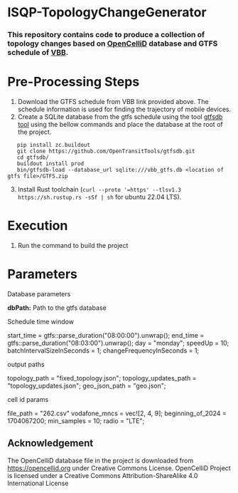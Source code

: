 # ISQP-TopologyChangeGenerator
### This repository contains code to produce a collection of topology changes based on [OpenCelliD](https://opencellid.org/) database and GTFS schedule of [VBB](https://www.vbb.de/vbb-services/api-open-data/datensaetze/).

# Pre-Processing Steps

1. Download the GTFS schedule from VBB link provided above. The schedule information is used for finding the trajectory of mobile devices.
2. Create a SQLite database from the gtfs schedule using the tool [gtfsdb tool](https://github.com/OpenTransitTools/gtfsdb) using the bellow commands and place the database at the root of the project.
```  
   pip install zc.buildout
   git clone https://github.com/OpenTransitTools/gtfsdb.git
   cd gtfsdb/
   buildout install prod
   bin/gtfsdb-load --database_url sqlite:///vbb_gtfs.db <location of gtfs file>/GTFS.zip
```   
3. Install Rust toolchain (`curl --proto '=https' --tlsv1.3 https://sh.rustup.rs -sSf | sh` for ubuntu 22.04 LTS).


# Execution

1. Run the command to build the project 


# Parameters

Database parameters

**dbPath:** Path to the gtfs database
   
Schedule time window

start_time = gtfs::parse_duration("08:00:00").unwrap();
end_time = gtfs::parse_duration("08:03:00").unwrap();
day = "monday";
speedUp = 10;
batchIntervalSizeInSeconds = 1;
changeFrequencyInSeconds = 1;
    
output paths

topology_path = "fixed_topology.json";
topology_updates_path = "topology_updates.json";
geo_json_path = "geo.json";
    
cell id params

file_path  = "262.csv"
vodafone_mncs = vec![2, 4, 9];
beginning_of_2024 = 1704067200;
min_samples = 10;
radio = "LTE";



## Acknowledgement
The OpenCelliD database file in the project is downloaded from https://opencellid.org under Creative Commons License. OpenCelliD Project is licensed under a Creative Commons Attribution-ShareAlike 4.0 International License
